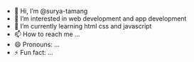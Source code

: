 - 👋 Hi, I’m @surya-tamang
- 👀 I’m interested in web development and app development
- 🌱 I’m currently learning html css and javascript
- 📫 How to reach me ...
- 😄 Pronouns: ...
- ⚡ Fun fact: ...

<!---
surya-tamang/surya-tamang is a ✨ special ✨ repository because its `README.md` (this file) appears on your GitHub profile.
You can click the Preview link to take a look at your changes.
--->
